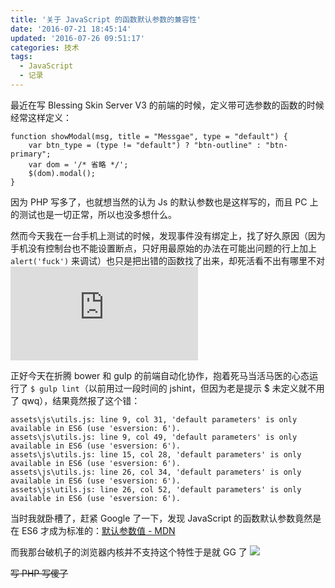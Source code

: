 ```yaml
---
title: '关于 JavaScript 的函数默认参数的兼容性'
date: '2016-07-21 18:45:14'
updated: '2016-07-26 09:51:17'
categories: 技术
tags:
  - JavaScript
  - 记录
---
```


最近在写 Blessing Skin Server V3 的前端的时候，定义带可选参数的函数的时候经常这样定义：

```
function showModal(msg, title = "Messgae", type = "default") {
    var btn_type = (type != "default") ? "btn-outline" : "btn-primary";
    var dom = '/* 省略 */';
    $(dom).modal();
}
```

因为 PHP 写多了，也就想当然的认为 Js 的默认参数也是这样写的，而且 PC 上的测试也是一切正常，所以也没多想什么。

然而今天我在一台手机上测试的时候，发现事件没有绑定上，找了好久原因（因为手机没有控制台也不能设置断点，只好用最原始的办法在可能出问题的行上加上 `alert('fuck')` 来调试）也只是把出错的函数找了出来，却死活看不出有哪里不对 ![emotion](https://img.prinzeugen.net/image.php?di=E0G2)

<!--more-->

正好今天在折腾 bower 和 gulp 的前端自动化协作，抱着死马当活马医的心态运行了 `$ gulp lint`（以前用过一段时间的 jshint，但因为老是提示 $ 未定义就不用了 qwq），结果竟然报了这个错：

```
assets\js\utils.js: line 9, col 31, 'default parameters' is only available in ES6 (use 'esversion: 6').
assets\js\utils.js: line 9, col 49, 'default parameters' is only available in ES6 (use 'esversion: 6').
assets\js\utils.js: line 15, col 28, 'default parameters' is only available in ES6 (use 'esversion: 6').
assets\js\utils.js: line 26, col 34, 'default parameters' is only available in ES6 (use 'esversion: 6').
assets\js\utils.js: line 26, col 52, 'default parameters' is only available in ES6 (use 'esversion: 6').
```

当时我就卧槽了，赶紧 Google 了一下，发现 JavaScript 的函数默认参数竟然是在 ES6 才成为标准的：[默认参数值 - MDN](https://developer.mozilla.org/zh-CN/docs/Web/JavaScript/Reference/Functions/Default_parameters#规范)

而我那台破机子的浏览器内核并不支持这个特性于是就 GG 了 
![](https://ooo.0o0.ooo/2016/07/21/5790a8a3c1e25.jpg)

~~写 PHP 写傻了~~

